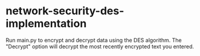 # network-security-des-implementation

Run main.py to encrypt and decrypt data using the DES algorithm. The "Decrypt" option will decrypt the most recently encrypted text you entered.
